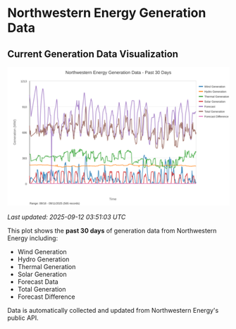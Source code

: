 # Northwestern Energy Generation Data

## Current Generation Data Visualization

![Northwestern Energy Generation Data](images/nwe_generation_plot.svg)

*Last updated: 2025-09-12 03:51:03 UTC*

This plot shows the **past 30 days** of generation data from Northwestern Energy including:
- Wind Generation
- Hydro Generation  
- Thermal Generation
- Solar Generation
- Forecast Data
- Total Generation
- Forecast Difference

Data is automatically collected and updated from Northwestern Energy's public API.

